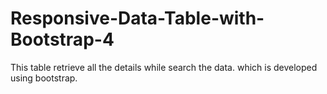 # Responsive-Data-Table-with-Bootstrap-4
 This table retrieve all the details while search the data. which is developed using bootstrap.
